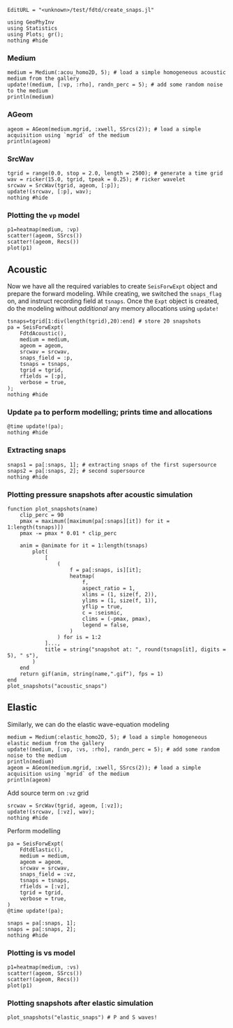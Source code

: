 ```@meta
EditURL = "<unknown>/test/fdtd/create_snaps.jl"
```

````@example create_snaps
using GeoPhyInv
using Statistics
using Plots; gr();
nothing #hide
````

### Medium

````@example create_snaps
medium = Medium(:acou_homo2D, 5); # load a simple homogeneous acoustic medium from the gallery
update!(medium, [:vp, :rho], randn_perc = 5); # add some random noise to the medium
println(medium)
````

### AGeom

````@example create_snaps
ageom = AGeom(medium.mgrid, :xwell, SSrcs(2)); # load a simple acquisition using `mgrid` of the medium
println(ageom)
````

### SrcWav

````@example create_snaps
tgrid = range(0.0, stop = 2.0, length = 2500); # generate a time grid
wav = ricker(15.0, tgrid, tpeak = 0.25); # ricker wavelet
srcwav = SrcWav(tgrid, ageom, [:p]);
update!(srcwav, [:p], wav);
nothing #hide
````

### Plotting the `vp` model

````@example create_snaps
p1=heatmap(medium, :vp)
scatter!(ageom, SSrcs())
scatter!(ageom, Recs())
plot(p1)
````

## Acoustic
Now we have all the required variables to create `SeisForwExpt` object and
prepare the forward modeling.
While creating, we switched the `snaps_flag` on, and instruct recording field at
`tsnaps`.
Once the `Expt` object is created, do the modeling without *additional* any
memory allocations using `update!`

````@example create_snaps
tsnaps=tgrid[1:div(length(tgrid),20):end] # store 20 snapshots
pa = SeisForwExpt(
    FdtdAcoustic(),
    medium = medium,
    ageom = ageom,
    srcwav = srcwav,
    snaps_field = :p,
    tsnaps = tsnaps,
    tgrid = tgrid,
    rfields = [:p],
    verbose = true,
);
nothing #hide
````

### Update `pa` to perform modelling; prints time and allocations

````@example create_snaps
@time update!(pa);
nothing #hide
````

### Extracting snaps

````@example create_snaps
snaps1 = pa[:snaps, 1]; # extracting snaps of the first supersource
snaps2 = pa[:snaps, 2]; # second supersource
nothing #hide
````

### Plotting pressure snapshots after acoustic simulation

````@example create_snaps
function plot_snapshots(name)
    clip_perc = 90
    pmax = maximum([maximum(pa[:snaps][it]) for it = 1:length(tsnaps)])
    pmax -= pmax * 0.01 * clip_perc

    anim = @animate for it = 1:length(tsnaps)
        plot(
            [
                (
                    f = pa[:snaps, is][it];
                    heatmap(
                        f,
                        aspect_ratio = 1,
                        xlims = (1, size(f, 2)),
                        ylims = (1, size(f, 1)),
                        yflip = true,
                        c = :seismic,
                        clims = (-pmax, pmax),
                        legend = false,
                    )
                ) for is = 1:2
            ]...,
            title = string("snapshot at: ", round(tsnaps[it], digits = 5), " s"),
        )
    end
    return gif(anim, string(name,".gif"), fps = 1)
end
plot_snapshots("acoustic_snaps")
````

## Elastic
Similarly, we can do the elastic wave-equation modeling

````@example create_snaps
medium = Medium(:elastic_homo2D, 5); # load a simple homogeneous elastic medium from the gallery
update!(medium, [:vp, :vs, :rho], randn_perc = 5); # add some random noise to the medium
println(medium)
ageom = AGeom(medium.mgrid, :xwell, SSrcs(2)); # load a simple acquisition using `mgrid` of the medium
println(ageom)
````

Add source term on `:vz` grid

````@example create_snaps
srcwav = SrcWav(tgrid, ageom, [:vz]);
update!(srcwav, [:vz], wav);
nothing #hide
````

Perform modelling

````@example create_snaps
pa = SeisForwExpt(
    FdtdElastic(),
    medium = medium,
    ageom = ageom,
    srcwav = srcwav,
    snaps_field = :vz,
    tsnaps = tsnaps,
    rfields = [:vz],
    tgrid = tgrid,
    verbose = true,
)
@time update!(pa);

snaps = pa[:snaps, 1];
snaps = pa[:snaps, 2];
nothing #hide
````

### Plotting is vs model

````@example create_snaps
p1=heatmap(medium, :vs)
scatter!(ageom, SSrcs())
scatter!(ageom, Recs())
plot(p1)
````

### Plotting snapshots after elastic simulation

````@example create_snaps
plot_snapshots("elastic_snaps") # P and S waves!
````

